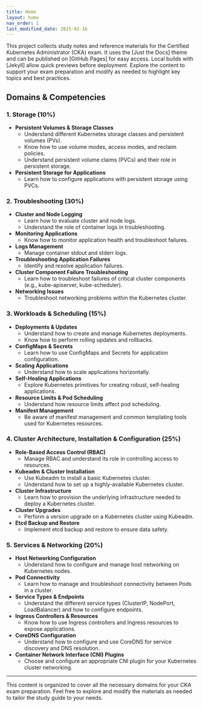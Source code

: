 ```yaml
---
title: Home
layout: home
nav_order: 1
last_modified_date: 2025-02-16
---
```


This project collects study notes and reference materials for the Certified Kubernetes Administrator (CKA) exam. It uses the [Just the Docs] theme and can be published on [GitHub Pages] for easy access. Local builds with [Jekyll] allow quick previews before deployment. Explore the content to support your exam preparation and modify as needed to highlight key topics and best practices.

## Domains & Competencies

### 1. **Storage (10%)**
- **Persistent Volumes & Storage Classes**
  - Understand different Kubernetes storage classes and persistent volumes (PVs).
  - Know how to use volume modes, access modes, and reclaim policies.
  - Understand persistent volume claims (PVCs) and their role in persistent storage.
- **Persistent Storage for Applications**
  - Learn how to configure applications with persistent storage using PVCs.

### 2. **Troubleshooting (30%)**
- **Cluster and Node Logging**
  - Learn how to evaluate cluster and node logs.
  - Understand the role of container logs in troubleshooting.
- **Monitoring Applications**
  - Know how to monitor application health and troubleshoot failures.
- **Logs Management**
  - Manage container stdout and stderr logs.
- **Troubleshooting Application Failures**
  - Identify and resolve application failures.
- **Cluster Component Failure Troubleshooting**
  - Learn how to troubleshoot failures of critical cluster components (e.g., kube-apiserver, kube-scheduler).
- **Networking Issues**
  - Troubleshoot networking problems within the Kubernetes cluster.

### 3. **Workloads & Scheduling (15%)**
- **Deployments & Updates**
  - Understand how to create and manage Kubernetes deployments.
  - Know how to perform rolling updates and rollbacks.
- **ConfigMaps & Secrets**
  - Learn how to use ConfigMaps and Secrets for application configuration.
- **Scaling Applications**
  - Understand how to scale applications horizontally.
- **Self-Healing Applications**
  - Explore Kubernetes primitives for creating robust, self-healing applications.
- **Resource Limits & Pod Scheduling**
  - Understand how resource limits affect pod scheduling.
- **Manifest Management**
  - Be aware of manifest management and common templating tools used for Kubernetes resources.

### 4. **Cluster Architecture, Installation & Configuration (25%)**
- **Role-Based Access Control (RBAC)**
  - Manage RBAC and understand its role in controlling access to resources.
- **Kubeadm & Cluster Installation**
  - Use Kubeadm to install a basic Kubernetes cluster.
  - Understand how to set up a highly-available Kubernetes cluster.
- **Cluster Infrastructure**
  - Learn how to provision the underlying infrastructure needed to deploy a Kubernetes cluster.
- **Cluster Upgrades**
  - Perform a version upgrade on a Kubernetes cluster using Kubeadm.
- **Etcd Backup and Restore**
  - Implement etcd backup and restore to ensure data safety.

### 5. **Services & Networking (20%)**
- **Host Networking Configuration**
  - Understand how to configure and manage host networking on Kubernetes nodes.
- **Pod Connectivity**
  - Learn how to manage and troubleshoot connectivity between Pods in a cluster.
- **Service Types & Endpoints**
  - Understand the different service types (ClusterIP, NodePort, LoadBalancer) and how to configure endpoints.
- **Ingress Controllers & Resources**
  - Know how to use Ingress controllers and Ingress resources to expose applications.
- **CoreDNS Configuration**
  - Understand how to configure and use CoreDNS for service discovery and DNS resolution.
- **Container Network Interface (CNI) Plugins**
  - Choose and configure an appropriate CNI plugin for your Kubernetes cluster networking.

---

This content is organized to cover all the necessary domains for your CKA exam preparation. Feel free to explore and modify the materials as needed to tailor the study guide to your needs.